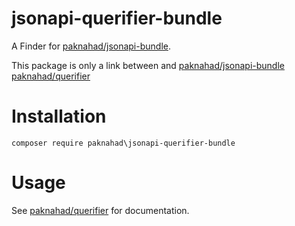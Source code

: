 # jsonapi-querifier-bundle
A Finder for [paknahad/jsonapi-bundle][1].

This package is only a link between and [paknahad/jsonapi-bundle][1] [paknahad/querifier][2]

# Installation

```
composer require paknahad\jsonapi-querifier-bundle
```

# Usage

See [paknahad/querifier][2] for documentation.

[1]: https://github.com/paknahad/jsonapi-bundle
[2]: https://github.com/paknahad/querifier
